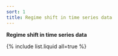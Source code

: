 ```yaml
---
sort: 1
title: Regime shift in time series data
---
```



**Regime shift in time series data**


{% include list.liquid all=true %}
